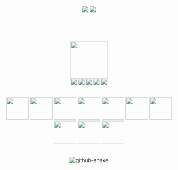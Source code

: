 <p align="left">
<!-- <img src="https://komarev.com/ghpvc/?username=ilviborici&color=6e57d2&style=for-the-badge"> -->
<p align="center">
<img align="center" src="https://github-readme-stats.vercel.app/api?username=ilviborici&show_icons=true&theme=dark"/>
<img align="center" src="https://github-readme-stats.vercel.app/api/top-langs/?username=ilviborici&layout=compact&theme=dark"/>

</br>
<p align="right">


</br>
</br>
</br>

<p align="center">
<img src="https://media.giphy.com/media/WUlplcMpOCEmTGBtBW/giphy.gif" width="100">
</br>

<img src="https://img.shields.io/badge/Python-informational?style=flat&logo=Python&color=0b5987">
<img src="https://img.shields.io/badge/CSharp-informational?style=flat&logo=Csharp&color=0c573f">
<img src="https://img.shields.io/badge/Rust-informational?style=flat&logo=Rust&color=b30000">
<img src="https://img.shields.io/badge/C++-informational?style=flat&logo=Cplusplus&color=2C5593">
<img src="https://img.shields.io/badge/MySQL-informational?style=flat&logo=MySQL&color=003B57">

</br>
</br>
<p align="center">
<img src="https://www.vectorlogo.zone/logos/archlinux/archlinux-icon.svg" width="60">
<img src="https://www.vectorlogo.zone/logos/microsoft_azure/microsoft_azure-icon.svg" width="60">
<img src="https://www.vectorlogo.zone/logos/debian/debian-icon.svg" width="60">
<img src="https://www.vectorlogo.zone/logos/docker/docker-icon.svg" width="60">
<img src="https://www.vectorlogo.zone/logos/git-scm/git-scm-icon.svg" width="60">
<img src="https://www.vectorlogo.zone/logos/github/github-icon.svg" width="60">
<img src="https://www.vectorlogo.zone/logos/linux/linux-icon.svg" width="60">
<img src="https://www.vectorlogo.zone/logos/microsoft/microsoft-icon.svg" width="60">
<img src="https://www.vectorlogo.zone/logos/visualstudio_code/visualstudio_code-icon.svg" width="60">
<img src="https://www.vectorlogo.zone/logos/vercel/vercel-icon.svg" width="60">
  
</br>
</br>
</br>
<picture>
  <source media="(prefers-color-scheme: dark)" srcset="https://svgshare.com/i/yrC.svg" />
  <source media="(prefers-color-scheme: light)" srcset="https://svgshare.com/i/yqf.svg" />
    <img alt="github-snake" src="https://svgshare.com/i/yqr.svg" />

</picture>

